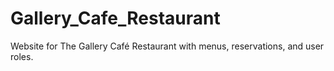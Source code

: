 # Gallery_Cafe_Restaurant
Website for The Gallery Café Restaurant with menus, reservations, and user roles.
